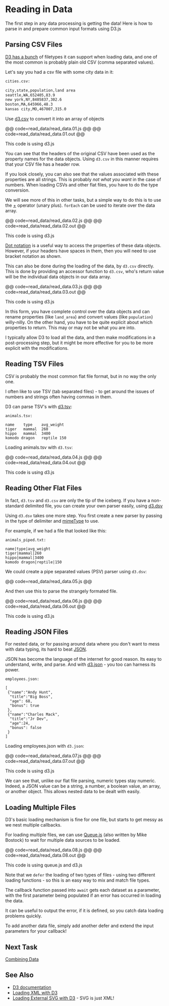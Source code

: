 # Reading in Data

The first step in any data processing is getting the data! Here is how to parse in and prepare common input formats using D3.js

## Parsing CSV Files

[D3 has a bunch](https://github.com/mbostock/d3/wiki/Requests) of filetypes it can support when loading data, and one of the most common is probably plain old CSV (comma separated values).

Let's say you had a csv file with some city data in it:


```bash
cities.csv:

city,state,population,land area
seattle,WA,652405,83.9
new york,NY,8405837,302.6
boston,MA,645966,48.3
kansas city,MO,467007,315.0
```

Use [d3.csv](https://github.com/mbostock/d3/wiki/CSV) to convert it into an array of objects

@@ code=read_data/read_data.01.js @@
@@ code=read_data/read_data.01.out @@

<div class="aside">This code is using d3.js</div>

You can see that the headers of the original CSV have been used as the property names for the data objects. Using `d3.csv` in this manner requires that your CSV file has a header row.

If you look closely, you can also see that the values associated with these properties are all strings. This is probably _not what you want_ in the case of numbers. When loading CSVs and other flat files, you have to do the type conversion.

We will see more of this in other tasks, but a simple way to do this is to use the [+](https://developer.mozilla.org/en-US/docs/Web/JavaScript/Reference/Operators/Arithmetic_Operators#Unary_plus) operator (unary plus). `forEach` can be used to iterate over the data array.

@@ code=read_data/read_data.02.js @@
@@ code=read_data/read_data.02.out @@

<div class="aside">This code is using d3.js</div>

[Dot notation](https://developer.mozilla.org/en-US/docs/Web/JavaScript/Reference/Operators/Property_Accessors) is a useful way to access the properties of these data objects. However, if your headers have spaces in them, then you will need to use bracket notation as shown.


This can also be done during the loading of the data, by `d3.csv` directly. This is done by providing an accessor function to `d3.csv`, who's return value will be the individual data objects in our data array.

@@ code=read_data/read_data.03.js @@
@@ code=read_data/read_data.03.out @@

<div class="aside">This code is using d3.js</div>

In this form, you have complete control over the data objects and can rename properties (like `land_area`) and convert values (like `population`) willy-nilly.  On the other hand, you have to be quite explicit about which properties to return. This may or may not be what you are into.

I typically allow D3 to load all the data, and then make modifications in a post-processing step, but it might be more effective for you to be more explicit with the modifications.


## Reading TSV Files

CSV is probably the most common flat file format, but in no way the only one.

I often like to use TSV (tab separated files) - to get around the issues of numbers and strings often having commas in them.

D3 can parse TSV's with [d3.tsv](https://github.com/mbostock/d3/wiki/CSV#tsv):

```
animals.tsv:

name	type	avg_weight
tiger	mammal	260
hippo	mammal	3400
komodo dragon	reptile	150
```
Loading animals.tsv with `d3.tsv`:

@@ code=read_data/read_data.04.js @@
@@ code=read_data/read_data.04.out @@

<div class="aside">This code is using d3.js</div>

## Reading Other Flat Files

In fact, `d3.tsv` and `d3.csv` are only the tip of the iceberg. If you have a non-standard delimited file, you can create your own parser easily, using [d3.dsv](https://github.com/mbostock/d3/wiki/CSV#arbitrary-delimiters)

Using `d3.dsv` takes one more step. You first create a new parser by passing in the type of delimiter and [mimeType](http://en.wikipedia.org/wiki/Internet_media_type) to use.

For example, if we had a file that looked like this:
```
animals_piped.txt:

name|type|avg_weight
tiger|mammal|260
hippo|mammal|3400
komodo dragon|reptile|150
```
We could create a pipe separated values (PSV) parser using `d3.dsv`:

@@ code=read_data/read_data.05.js @@

And then use this to parse the strangely formated file.

@@ code=read_data/read_data.06.js @@
@@ code=read_data/read_data.06.out @@

<div class="aside">This code is using d3.js</div>

## Reading JSON Files

For nested data, or for passing around data where you don't want to mess with data typing, its hard to beat [JSON](http://json.org/).

JSON has become the language of the internet for good reason. Its easy to understand, write, and parse. And with [d3.json]() - you too can harness its power.


```
employees.json:

[
 {"name":"Andy Hunt",
  "title":"Big Boss",
  "age": 68,
  "bonus": true
 },
 {"name":"Charles Mack",
  "title":"Jr Dev",
  "age":24,
  "bonus": false
 }
]
```

Loading employees.json with `d3.json`:

@@ code=read_data/read_data.07.js @@
@@ code=read_data/read_data.07.out @@

<div class="aside">This code is using d3.js</div>

We can see that, unlike our flat file parsing, numeric types stay numeric. Indeed, a JSON value can be a string, a number, a boolean value, an array, or another object. This allows nested data to be dealt with easily.

## Loading Multiple Files

D3's basic loading mechanism is fine for one file, but starts to get messy as we nest multiple callbacks.

For loading multiple files, we can use [Queue.js](https://github.com/mbostock/queue) (also written by Mike Bostock) to wait for multiple data sources to be loaded.

@@ code=read_data/read_data.08.js @@
@@ code=read_data/read_data.08.out @@

<div class="aside">This code is using queue.js and d3.js</div>

Note that we `defer` the loading of two types of files - using two different loading functions - so this is an easy way to mix and match file types.

The callback function passed into `await` gets each dataset as a parameter, with the first parameter being populated if an error has occurred in loading the data.

It can be useful to output the error, if it is defined, so you catch data loading problems quickly.

To add another data file, simply add another defer and extend the input parameters for your callback!


## Next Task

[Combining Data](combine_data.html)

## See Also

- [D3 documentation](https://github.com/mbostock/d3/wiki/Requests)
- [Loading XML with D3](https://github.com/mbostock/d3/wiki/Requests#d3_xml)
- [Loading External SVG with D3](http://bl.ocks.org/mbostock/1014829) - SVG is just XML!

